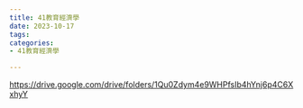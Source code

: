 ```yaml
---
title: 41教育經濟學
date: 2023-10-17
tags: 
categories:
- 41教育經濟學

---
```

https://drive.google.com/drive/folders/1Qu0Zdym4e9WHPfsIb4hYnj6p4C6XxhyY
